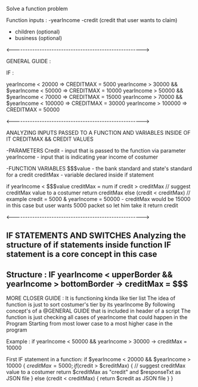 Solve a function problem

Function inputs : 
-yearIncome
-credit (credit that user wants to claim)
- children (optional)
- business (optional)

<------------------------------------------------------>

GENERAL GUIDE : 

IF :

yearIncome < 20000  => CREDITMAX = 5000
yearIncome > 30000 && $yearIncome < 50000 => CREDITMAX = 10000
yearIncome > 50000 && $yearIncome < 70000 => CREDITMAX = 15000
yearIncome > 70000 && $yearIncome < 100000 => CREDITMAX = 30000
yearIncome > 100000  => CREDITMAX = 50000

<------------------------------------------------------>

ANALYZING INPUTS PASSED TO A FUNCTION AND VARIABLES INSIDE OF IT 
CREDITMAX && CREDIT VALUES 

-PARAMETERS
Credit - input that is passed to the function via parameter 
yearIncome - input that is indicating year income of costumer

-FUNCTION VARIABLES
$$$value - the bank standard and state's standard for a credit 
creditMax - variable declared inside if statement

if yearIncome < $$$value
    creditMax = num
    if credit > creditMax
        // suggest creditMax value to a costumer
        return creditMax
        else (credit < creditMax)
        // example credit = 5000 & yearIncome = 50000 - creditMax would be 15000 in this case but user wants 5000 packet so let him take it
            return credit

<------------------------------------------------------>

IF STATEMENTS AND SWITCHES
Analyzing the structure of if statements inside function
IF statement is a core concept in this case
--------------------------------------------------------------------------------------
Structure : IF yearIncome < upperBorder && yearIncome > bottomBorder -> creditMax = $$$
--------------------------------------------------------------------------------------
MORE CLOSER GUIDE :
It is functioning kinda like tier list
The idea of function is just to sort costumer's tier by its yearIncome 
By following concept's of a @GENERAL GUIDE that is included in header of a script 
The function is just checking all cases of yearIncome that could happen in the Program
Starting from most lower case to a most higher case in the program 

Example :
if yearIncome < 50000 && yearIncome > 30000 -> creditMax = 10000

First IF statement in a function:
 if $yearIncome < 20000 && $yearIncome > 10000 { 
    $creditMax = 5000;
    if ($credit > $creditMax) { 
        // suggest creditMax value to a costumer
        return $creditMax as "credit" and $responseTxt as JSON file
        }
        else (credit < creditMax) { 
            return $credit as JSON file
        }
 }
